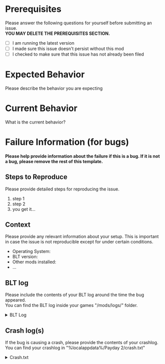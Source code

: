 # Prerequisites

Please answer the following questions for yourself before submitting an issue.  
**YOU MAY DELETE THE PREREQUISITES SECTION.**

- [ ] I am running the latest version
- [ ] I made sure this issue doesn't persist without this mod
- [ ] I checked to make sure that this issue has not already been filed

# Expected Behavior

Please describe the behavior you are expecting

# Current Behavior

What is the current behavior?

# Failure Information (for bugs)
#### Please help provide information about the failure if this is a bug. If it is not a bug, please remove the rest of this template.

## Steps to Reproduce

Please provide detailed steps for reproducing the issue.

1. step 1
2. step 2
3. you get it...

## Context

Please provide any relevant information about your setup. This is important in case the issue is not reproducible except for under certain conditions.

* Operating System:
* BLT version:
* Other mods installed:
* ...

## BLT log

Please include the contents of your BLT log around the time the bug appeared.  
You can find the BLT log inside your games "/mods/logs/" folder.

<details> 
  <summary>BLT Log</summary>

   [Please paste your BLT log here.]

</details>

## Crash log(s)

If the bug is causing a crash, please provide the contents of your crashlog.  
You can find your crashlog in "%localappdata%/Payday 2/crash.txt"

<details> 
  <summary>Crash.txt</summary>

   [Please paste your crash log here.]

</details>
